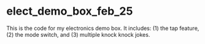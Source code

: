 # elect_demo_box_feb_25
This is the code for my electronics demo box.  It includes: (1) the tap feature, (2) the mode switch, and (3) multiple knock knock jokes. 
